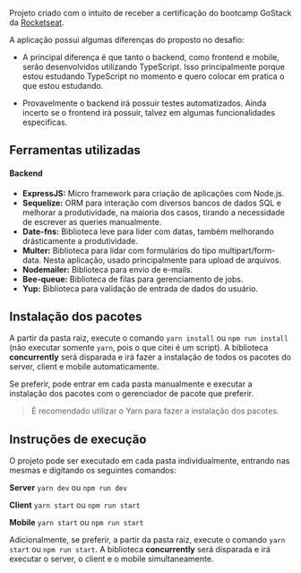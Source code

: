 Projeto criado com o intuito de receber a certificação do bootcamp GoStack da [Rocketseat](https://github.com/rocketseat).

A aplicação possui algumas diferenças do proposto no desafio:

- A principal diferença é que tanto o backend, como frontend e mobile, serão desenvolvidos utilizando TypeScript. Isso principalmente porque estou estudando TypeScript no momento e quero colocar em pratica o que estou estudando.

- Provavelmente o backend irá possuir testes automatizados. Ainda incerto se o frontend irá possuir, talvez em algumas funcionalidades especificas.

## Ferramentas utilizadas

#### Backend

- **ExpressJS:** Micro framework para criação de aplicações com Node.js.
- **Sequelize:** ORM para interação com diversos bancos de dados SQL e melhorar a produtividade, na maioria dos casos, tirando a necessidade de escrever as queries manualmente.
- **Date-fns:** Biblioteca leve para lider com datas, também melhorando drásticamente a produtividade.
- **Multer:** Biblioteca para lidar com formulários do tipo multipart/form-data. Nesta aplicação, usado principalmente para upload de arquivos.
- **Nodemailer:** Biblioteca para envio de e-mails.
- **Bee-queue:** Biblioteca de filas para gerenciamento de jobs.
- **Yup:** Biblioteca para validação de entrada de dados do usuário.

## Instalação dos pacotes

A partir da pasta raiz, execute o comando `yarn install` ou `npm run install` (não executar somente `yarn`, pois o que citei é um script). A biblioteca **concurrently** será disparada e irá fazer a instalação de todos os pacotes do server, client e mobile automaticamente.

Se preferir, pode entrar em cada pasta manualmente e executar a instalação dos pacotes com o gerenciador de pacote que preferir.

> É recomendado utilizar o Yarn para fazer a instalação dos pacotes.

## Instruções de execução

O projeto pode ser executado em cada pasta individualmente, entrando nas mesmas e digitando os seguintes comandos:

**Server**
`yarn dev` ou `npm run dev`

**Client**
`yarn start` ou `npm run start`

**Mobile**
`yarn start` ou `npm run start`

Adicionalmente, se preferir, a partir da pasta raiz, execute o comando `yarn start` ou `npm run start`. A biblioteca **concurrently** será disparada e irá executar o server, o client e o mobile simultaneamente.
